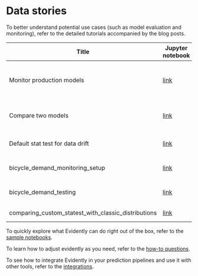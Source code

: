 # Data stories

To better understand potential use cases (such as model evaluation and monitoring), refer to the detailed tutorials accompanied by the blog posts.

Title | Jupyter notebook | Blog post | Data source 
--- | --- | --- | --- 
Monitor production models | [link](bicycle_demand_monitoring.ipynb) | [How to break a model in 20 days](https://evidentlyai.com/blog/tutorial-1-model-analytics-in-production) | Bike sharing UCI: [link](https://archive.ics.uci.edu/ml/datasets/bike+sharing+dataset)
Compare two models | [link](ibm_hr_attrition_model_validation.ipynb) | [What Is Your Model Hiding?](https://evidentlyai.com/blog/tutorial-2-model-evaluation-hr-attrition) | HR Employee Attrition: [link](https://www.kaggle.com/pavansubhasht/ibm-hr-analytics-attrition-dataset)
Default stat test for data drift | [link](default_stattest_adult.ipynb) | --- | Adult Data Set openml
bicycle_demand_monitoring_setup | [link](bicycle_demand_monitoring_setup.ipynb) | --- | Bike sharing UCI: [link](https://archive.ics.uci.edu/ml/datasets/bike+sharing+dataset)
bicycle_demand_testing | [link](bicycle_demand_testing.ipynb) | --- | Bike sharing UCI: [link](https://archive.ics.uci.edu/ml/datasets/bike+sharing+dataset)
comparing_custom_statest_with_classic_distributions | [link](comparing_custom_statest_with_classic_distributions.ipynb) | --- | model data



To quickly explore what Evidently can do right out of the box, refer to the [sample notebooks](../sample_notebooks/).

To learn how to adjust evidently as you need, refer to the [how-to questions](../how_to_questions/).

To see how to integrate Evidently in your prediction pipelines and use it with other tools, refer to the [integrations](../integrations/). 
